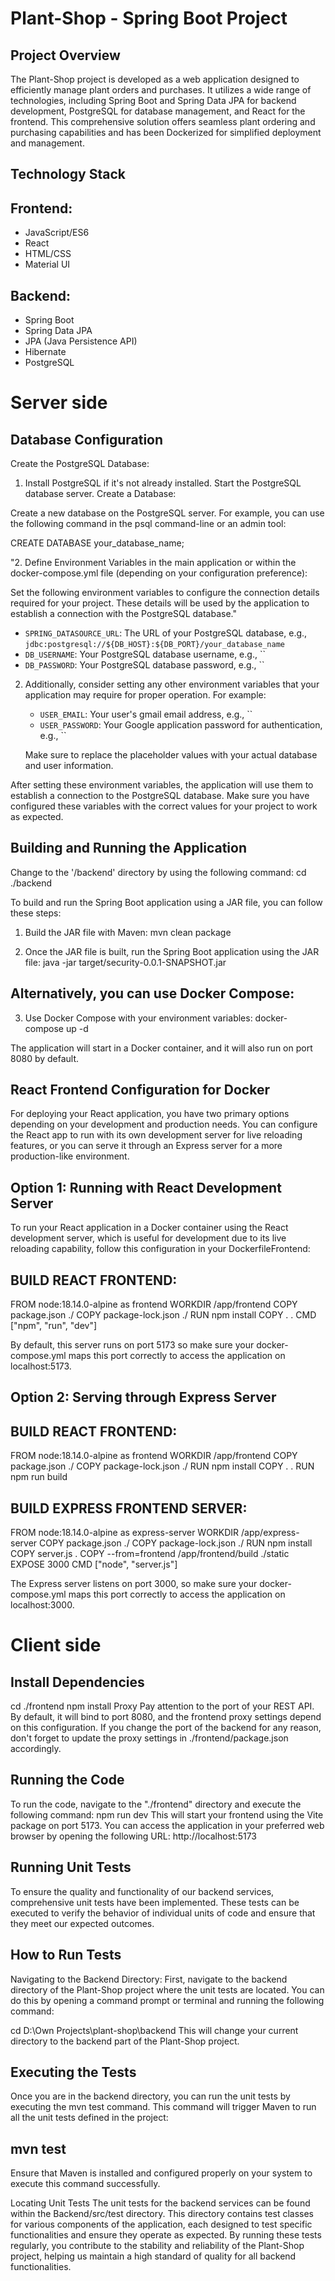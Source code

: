 # Plant-Shop - Spring Boot Project

## Project Overview
The Plant-Shop project is developed as a web application designed to efficiently manage plant orders and purchases. It utilizes a wide range of technologies, including Spring Boot and Spring Data JPA for backend development, PostgreSQL for database management, and React for the frontend. This comprehensive solution offers seamless plant ordering and purchasing capabilities and has been Dockerized for simplified deployment and management.

## Technology Stack

## Frontend:
- JavaScript/ES6
- React
- HTML/CSS
- Material UI

## Backend:
- Spring Boot
- Spring Data JPA
- JPA (Java Persistence API)
- Hibernate
- PostgreSQL

# Server side

## Database Configuration
Create the PostgreSQL Database:

1. Install PostgreSQL if it's not already installed.
Start the PostgreSQL database server.
Create a Database:

Create a new database on the PostgreSQL server. For example, you can use the following command in the psql command-line or an admin tool:

CREATE DATABASE your_database_name;

"2. Define Environment Variables in the main application or within the docker-compose.yml file (depending on your configuration preference):

Set the following environment variables to configure the connection details required for your project. These details will be used by the application to establish a connection with the PostgreSQL database."

   - `SPRING_DATASOURCE_URL`: The URL of your PostgreSQL database, e.g., `jdbc:postgresql://${DB_HOST}:${DB_PORT}/your_database_name`
   - `DB_USERNAME`: Your PostgreSQL database username, e.g., ``
   - `DB_PASSWORD`: Your PostgreSQL database password, e.g., ``

2. Additionally, consider setting any other environment variables that your application may require for proper operation. For example:

   - `USER_EMAIL`: Your user's gmail email address, e.g., ``
   - `USER_PASSWORD`: Your Google application password for authentication, e.g., ``

   Make sure to replace the placeholder values with your actual database and user information.

After setting these environment variables, the application will use them to establish a connection to the PostgreSQL database. Make sure you have configured these variables with the correct values for your project to work as expected.

## Building and Running the Application
Change to the '/backend' directory by using the following command:
cd ./backend

To build and run the Spring Boot application using a JAR file, you can follow these steps:

1. Build the JAR file with Maven:
mvn clean package

2. Once the JAR file is built, run the Spring Boot application using the JAR file:
java -jar target/security-0.0.1-SNAPSHOT.jar

## Alternatively, you can use Docker Compose:

3. Use Docker Compose with your environment variables:
docker-compose up -d

The application will start in a Docker container, and it will also run on port 8080 by default.


## React Frontend Configuration for Docker
For deploying your React application, you have two primary options depending on your development and production needs. You can configure the React app to run with its own development server for live reloading features, or you can serve it through an Express server for a more production-like environment.

## Option 1: Running with React Development Server
To run your React application in a Docker container using the React development server, which is useful for development due to its live reloading capability, follow this configuration in your DockerfileFrontend:

## BUILD REACT FRONTEND:
FROM node:18.14.0-alpine as frontend
WORKDIR /app/frontend
COPY package.json ./
COPY package-lock.json ./
RUN npm install
COPY . .
CMD ["npm", "run", "dev"]

By default, this server runs on port 5173 so make sure your docker-compose.yml maps this port correctly to access the application on localhost:5173.

## Option 2: Serving through Express Server

## BUILD REACT FRONTEND:
FROM node:18.14.0-alpine as frontend
WORKDIR /app/frontend
COPY package.json ./
COPY package-lock.json ./
RUN npm install
COPY . .
RUN npm run build

## BUILD EXPRESS FRONTEND SERVER:
FROM node:18.14.0-alpine as express-server
WORKDIR /app/express-server
COPY package.json ./
COPY package-lock.json ./
RUN npm install
COPY server.js .
COPY --from=frontend /app/frontend/build ./static
EXPOSE 3000
CMD ["node", "server.js"]

The Express server listens on port 3000, so make sure your docker-compose.yml maps this port correctly to access the application on localhost:3000.


# Client side
## Install Dependencies
cd ./frontend
npm install
Proxy
Pay attention to the port of your REST API. By default, it will bind to port 8080, and the frontend proxy settings depend on this configuration. If you change the port of the backend for any reason, don't forget to update the proxy settings in ./frontend/package.json accordingly.

## Running the Code
To run the code, navigate to the "./frontend" directory and execute the following command:
npm run dev
This will start your frontend using the Vite package on port 5173. You can access the application in your preferred web browser by opening the following URL: http://localhost:5173

## Running Unit Tests
To ensure the quality and functionality of our backend services, comprehensive unit tests have been implemented. These tests can be executed to verify the behavior of individual units of code and ensure that they meet our expected outcomes.

## How to Run Tests
Navigating to the Backend Directory: First, navigate to the backend directory of the Plant-Shop project where the unit tests are located. You can do this by opening a command prompt or terminal and running the following command:


cd D:\Own Projects\plant-shop\backend
This will change your current directory to the backend part of the Plant-Shop project.

## Executing the Tests
Once you are in the backend directory, you can run the unit tests by executing the mvn test command. This command will trigger Maven to run all the unit tests defined in the project:

## mvn test
Ensure that Maven is installed and configured properly on your system to execute this command successfully.

Locating Unit Tests
The unit tests for the backend services can be found within the Backend/src/test directory. This directory contains test classes for various components of the application, each designed to test specific functionalities and ensure they operate as expected.
By running these tests regularly, you contribute to the stability and reliability of the Plant-Shop project, helping us maintain a high standard of quality for all backend functionalities.



